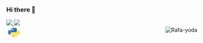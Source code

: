 ### Hi there 👋

<div>
  <a href="https://github.com/GitGuii">
  <img height="180em" src="https://github-readme-stats.vercel.app/api?username=GitGuii&show_icons=true&theme=great-gatsby&include_all_commits=true&count_private=true"/>
  <img height="180em" src="https://github-readme-stats.vercel.app/api/top-langs/?username=GitGuii&layout=compact&langs_count=7&theme=great-gatsby"/>
</div>
<img align="center" alt="gui-Python" height="30" width="40" src="https://raw.githubusercontent.com/devicons/devicon/master/icons/python/python-original.svg">
 <img align="right" alt="Rafa-yoda" src="https://gph.is/g/Zl7gGRM">
